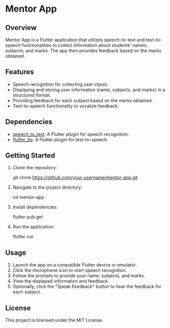 # Mentor App

## Overview

Mentor App is a Flutter application that utilizes speech-to-text and text-to-speech functionalities to collect information about students' names, subjects, and marks. The app then provides feedback based on the marks obtained.

## Features

- Speech recognition for collecting user inputs.
- Displaying and storing user information (name, subjects, and marks) in a structured format.
- Providing feedback for each subject based on the marks obtained.
- Text-to-speech functionality to vocalize feedback.

## Dependencies

- [speech_to_text](https://pub.dev/packages/speech_to_text): A Flutter plugin for speech recognition.
- [flutter_tts](https://pub.dev/packages/flutter_tts): A Flutter plugin for text-to-speech.

## Getting Started

1. Clone the repository:

   git clone https://github.com/your-username/mentor-app.git
   
2. Navigate to the project directory:

   cd mentor-app

3. Install dependencies:

   flutter pub get

4. Run the application:

   flutter run

## Usage

1. Launch the app on a compatible Flutter device or emulator.
2. Click the microphone icon to start speech recognition.
3. Follow the prompts to provide your name, subjects, and marks.
4. View the displayed information and feedback.
5. Optionally, click the "Speak Feedback" button to hear the feedback for each subject.

## License

This project is licensed under the MIT License.
